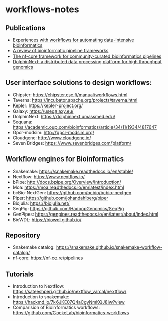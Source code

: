 # workflows-notes

## Publications

  * [Experiences with workflows for automating data-intensive bioinformatics](https://biologydirect.biomedcentral.com/articles/10.1186/s13062-015-0071-8)
  * [A review of bioinformatic pipeline frameworks](https://academic.oup.com/bib/article/18/3/530/2562749)
  * [The nf-core framework for community-curated bioinformatics pipelines](https://www.nature.com/articles/s41587-020-0439-x)
  * [DolphinNext: a distributed data processing platform for high throughput genomics](https://bmcgenomics.biomedcentral.com/articles/10.1186/s12864-020-6714-x)
  

## User interface solutions to design workflows:

- Chipster: https://chipster.csc.fi/manual/workflows.html
- Taverna: https://incubator.apache.org/projects/taverna.html
- Kepler: https://kepler-project.org/
- Galaxy: https://usegalaxy.eu/
- DolphinNext: https://dolphinnext.umassmed.edu/
- Sequana: https://academic.oup.com/bioinformatics/article/34/11/1934/4817647
- Gpcr-modsim: http://gpcr-modsim.org/
- Cloudgene: http://www.cloudgene.io/
- Seven Bridges: https://www.sevenbridges.com/platform/

## Workflow engines for Bioinformatics

- Snakemake: https://snakemake.readthedocs.io/en/stable/
- Nextflow: https://www.nextflow.io/
- bPipe: http://docs.bpipe.org/Overview/Introduction/
- Moa: https://moa.readthedocs.io/en/latest/index.html
- bcBio-NextGen: https://github.com/bcbio/bcbio-nextgen
- Piper: https://github.com/johandahlberg/piper
- Biojulia: https://biojulia.net/
- SeqPig: https://github.com/HadoopGenomics/SeqPig
- GenPipes: https://genpipes.readthedocs.io/en/latest/about/index.html
- BioWDL: https://biowdl.github.io/

## Repository

- Snakemake catalog: https://snakemake.github.io/snakemake-workflow-catalog/
- nf-core: https://nf-co.re/pipelines

## Tutorials

- Introduction to Nextflow: https://sateeshperi.github.io/nextflow_varcal/nextflow/
- Introduction to snakemake: https://hackmd.io/7k6JKE07Q4aCgyNmKQJ8Iw?view
- Comparision of Bioinformatics workflows: https://github.com/GoekeLab/bioinformatics-workflows
